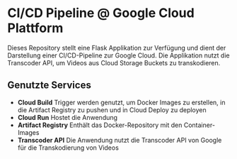 # CI/CD Pipeline @ Google Cloud Plattform
Dieses Repository stellt eine Flask Applikation zur Verfügung und dient der Darstellung einer CI/CD-Pipeline zur Google Cloud.
Die Applikation nutzt die Transcoder API, um Videos aus Cloud Storage Buckets zu transkodieren.

## Genutzte Services
- **Cloud Build**
    Trigger werden genutzt, um Docker Images zu erstellen, in die Artifact Registry zu pushen und in Cloud Deploy zu deployen
- **Cloud Run**
    Hostet die Anwendung
- **Artifact Registry**
    Enthält das Docker-Repository mit den Container-Images
- **Transcoder API**
    Die Anwendung nutzt die Transcoder API von Google für die Transkodierung von Videos